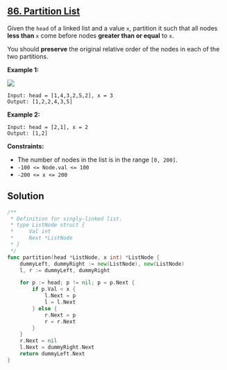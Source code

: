 ## [86. Partition List](https://leetcode.com/problems/partition-list/)


Given the `head` of a linked list and a value `x`, partition it such that all nodes **less than** `x` come before nodes **greater than or equal** to `x`.

You should **preserve** the original relative order of the nodes in each of the two partitions.

**Example 1:**

![](https://assets.leetcode.com/uploads/2021/01/04/partition.jpg)

```
Input: head = [1,4,3,2,5,2], x = 3
Output: [1,2,2,4,3,5]
```

**Example 2:**

```
Input: head = [2,1], x = 2
Output: [1,2]
```

**Constraints:**

*   The number of nodes in the list is in the range `[0, 200]`.
*   `-100 <= Node.val <= 100`
*   `-200 <= x <= 200`



## Solution

```go
/**
 * Definition for singly-linked list.
 * type ListNode struct {
 *     Val int
 *     Next *ListNode
 * }
 */
func partition(head *ListNode, x int) *ListNode {
    dummyLeft, dummyRight := new(ListNode), new(ListNode)
    l, r := dummyLeft, dummyRight

    for p := head; p != nil; p = p.Next {
        if p.Val < x {
            l.Next = p
            l = l.Next
        } else {
            r.Next = p
            r = r.Next
        }
    }
    r.Next = nil
    l.Next = dummyRight.Next
    return dummyLeft.Next
}
```

